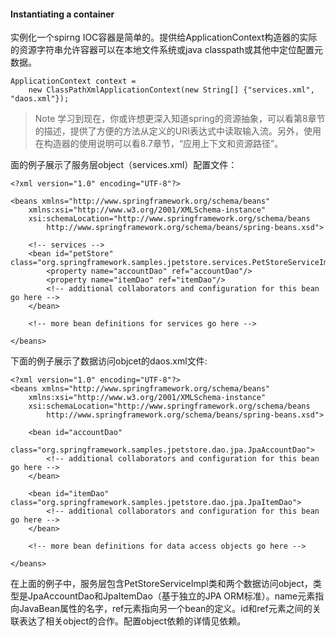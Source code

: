 #### Instantiating a container

实例化一个spirng IOC容器是简单的。提供给ApplicationContext构造器的实际的资源字符串允许容器可以在本地文件系统或java classpath或其他中定位配置元数据。

```
ApplicationContext context =
    new ClassPathXmlApplicationContext(new String[] {"services.xml", "daos.xml"});
```

>Note
>学习到现在，你或许想更深入知道spring的资源抽象，可以看第8章节的描述，提供了方便的方法从定义的URI表达式中读取输入流。另外，使用在构造器的使用说明可以看8.7章节，“应用上下文和资源路径”。

面的例子展示了服务层object（services.xml）配置文件：

```
<?xml version="1.0" encoding="UTF-8"?>

<beans xmlns="http://www.springframework.org/schema/beans"
    xmlns:xsi="http://www.w3.org/2001/XMLSchema-instance"
    xsi:schemaLocation="http://www.springframework.org/schema/beans
        http://www.springframework.org/schema/beans/spring-beans.xsd">

    <!-- services -->
    <bean id="petStore" class="org.springframework.samples.jpetstore.services.PetStoreServiceImpl">
        <property name="accountDao" ref="accountDao"/>
        <property name="itemDao" ref="itemDao"/>
        <!-- additional collaborators and configuration for this bean go here -->
    </bean>

    <!-- more bean definitions for services go here -->

</beans>
```

下面的例子展示了数据访问objcet的daos.xml文件:

```
<?xml version="1.0" encoding="UTF-8"?>
<beans xmlns="http://www.springframework.org/schema/beans"
    xmlns:xsi="http://www.w3.org/2001/XMLSchema-instance"
    xsi:schemaLocation="http://www.springframework.org/schema/beans
        http://www.springframework.org/schema/beans/spring-beans.xsd">

    <bean id="accountDao"
        class="org.springframework.samples.jpetstore.dao.jpa.JpaAccountDao">
        <!-- additional collaborators and configuration for this bean go here -->
    </bean>

    <bean id="itemDao" class="org.springframework.samples.jpetstore.dao.jpa.JpaItemDao">
        <!-- additional collaborators and configuration for this bean go here -->
    </bean>

    <!-- more bean definitions for data access objects go here -->

</beans>
```

在上面的例子中，服务层包含PetStoreServiceImpl类和两个数据访问object，类型是JpaAccountDao和JpaItemDao（基于独立的JPA ORM标准）。name元素指向JavaBean属性的名字，ref元素指向另一个bean的定义。id和ref元素之间的关联表达了相关object的合作。配置object依赖的详情见依赖。